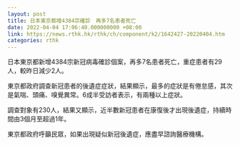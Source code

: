 ```yaml
---
layout: post
title: 日本東京都增4384宗確診　再多7名患者死亡
date: 2022-04-04 17:06:40.000000000 +08:00
link: https://news.rthk.hk/rthk/ch/component/k2/1642427-20220404.htm
categories: rthk
---
```


日本東京都新增4384宗新冠病毒確診個案，再多7名患者死亡，重症患者有29人，較昨日減少2人。

東京都政府調查新冠患者的後遺症症狀，結果顯示，最多的症狀是有倦怠感，其次是氣喘、頭痛、嗅覺異常。6成半受訪者表示，有兩種以上症狀。

調查對象有230人，結果又顯示，近半數新冠患者在康復後才出現後遺症，持續時間由3個月至超過1年。

東京都政府呼籲民眾，如果出現疑似新冠後遺症，應盡早諮詢醫療機構。
